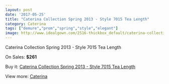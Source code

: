 ```yaml
---
layout: post
date: '2017-05-25'
title: "Caterina Collection Spring 2013 - Style 7015 Tea Length"
category: Caterina
tags: ["demure","prom","spring","style","elegant"]
image: http://www.idealgown.com/2516-thickbox_default/caterina-collection-spring-2013-style-7015-tea-length.jpg
---
```

Caterina Collection Spring 2013 - Style 7015 Tea Length

On Sales: **$261**
<a href="https://www.idealgown.com/en/caterina/1198-caterina-collection-spring-2013-style-7015-tea-length.html"><amp-img layout="responsive" width="600" height="600" src="//www.idealgown.com/2516-thickbox_default/caterina-collection-spring-2013-style-7015-tea-length.jpg" alt="Caterina Collection Spring 2013 - Style 7015 Tea Length 0" /></a>
<a href="https://www.idealgown.com/en/caterina/1198-caterina-collection-spring-2013-style-7015-tea-length.html"><amp-img layout="responsive" width="600" height="600" src="//www.idealgown.com/2518-thickbox_default/caterina-collection-spring-2013-style-7015-tea-length.jpg" alt="Caterina Collection Spring 2013 - Style 7015 Tea Length 1" /></a>
<a href="https://www.idealgown.com/en/caterina/1198-caterina-collection-spring-2013-style-7015-tea-length.html"><amp-img layout="responsive" width="600" height="600" src="//www.idealgown.com/2517-thickbox_default/caterina-collection-spring-2013-style-7015-tea-length.jpg" alt="Caterina Collection Spring 2013 - Style 7015 Tea Length 2" /></a>

Buy it: [Caterina Collection Spring 2013 - Style 7015 Tea Length](https://www.idealgown.com/en/caterina/1198-caterina-collection-spring-2013-style-7015-tea-length.html "Caterina Collection Spring 2013 - Style 7015 Tea Length")

View more: [Caterina](https://www.idealgown.com/en/15-caterina "Caterina")